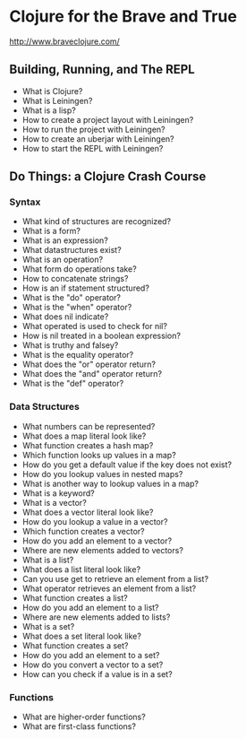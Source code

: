 # Clojure for the Brave and True

<http://www.braveclojure.com/>

## Building, Running, and The REPL

* What is Clojure?
* What is Leiningen?
* What is a lisp?
* How to create a project layout with Leiningen?
* How to run the project with Leiningen?
* How to create an uberjar with Leiningen?
* How to start the REPL with Leiningen?

## Do Things: a Clojure Crash Course

### Syntax

* What kind of structures are recognized?
* What is a form?
* What is an expression?
* What datastructures exist?
* What is an operation?
* What form do operations take?
* How to concatenate strings?
* How is an if statement structured?
* What is the "do" operator?
* What is the "when" operator?
* What does nil indicate?
* What operated is used to check for nil?
* How is nil treated in a boolean expression?
* What is truthy and falsey?
* What is the equality operator?
* What does the "or" operator return?
* What does the "and" operator return?
* What is the "def" operator?

### Data Structures

* What numbers can be represented?
* What does a map literal look like?
* What function creates a hash map?
* Which function looks up values in a map?
* How do you get a default value if the key does not exist?
* How do you lookup values in nested maps?
* What is another way to lookup values in a map?
* What is a keyword?
* What is a vector?
* What does a vector literal look like?
* How do you lookup a value in a vector?
* Which function creates a vector?
* How do you add an element to a vector?
* Where are new elements added to vectors?
* What is a list?
* What does a list literal look like?
* Can you use get to retrieve an element from a list?
* What operator retrieves an element from a list?
* What function creates a list?
* How do you add an element to a list?
* Where are new elements added to lists?
* What is a set?
* What does a set literal look like?
* What function creates a set?
* How do you add an element to a set?
* How do you convert a vector to a set?
* How can you check if a value is in a set?

### Functions

* What are higher-order functions?
* What are first-class functions?
